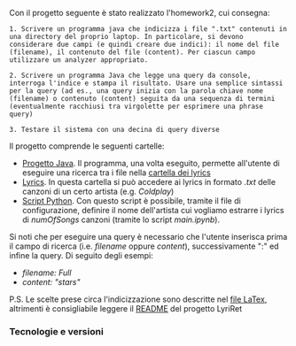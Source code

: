 Con il progetto seguente è stato realizzato l'homework2, cui consegna: 

`1. Scrivere un programma java che indicizza i file ".txt" contenuti in una directory del proprio laptop. In particolare, si devono considerare due campi (e quindi creare due indici): il nome del file (filename), il contenuto del file (content). Per ciascun campo utilizzare un analyzer appropriato.`

`2. Scrivere un programma Java che legge una query da console, interroga l'indice e stampa il risultato. Usare una semplice sintassi per la query (ad es., una query inizia con la parola chiave nome (filename) o contenuto (content) seguita da una sequenza di termini (eventualmente racchiusi tra virgolette per esprimere una phrase query)`

`3. Testare il sistema con una decina di query diverse`

Il progetto comprende le seguenti cartelle:
- [Progetto Java](./LyriRet/). Il programma, una volta eseguito, permette all'utente di eseguire una ricerca tra i file nella [cartella dei lyrics](./lyrics/)
- [Lyrics](./lyrics/). In questa cartella si può accedere ai lyrics in formato *.txt* delle canzoni di un certo artista (e.g. *Coldplay*)
- [Script Python](./pyGetLyrics). Con questo script è possibile, tramite il file di configurazione, definire il nome dell'artista cui vogliamo estrarre i lyrics di *numOfSongs* canzoni (tramite lo script *main.ipynb*).

Si noti che per eseguire una query è necessario che l'utente inserisca prima il campo di ricerca (i.e. *filename* oppure *content*), successivamente ":" ed infine la query.
Di seguito degli esempi: 
- *filename: Full*
- *content: "stars"*

P.S. Le scelte prese circa l'indicizzazione sono descritte nel [file LaTex](./LyriRet.tex), altrimenti è consigliabile leggere il [README](./LyriRet/README.md) del progetto LyriRet

### Tecnologie e versioni
<!--TODO-->
